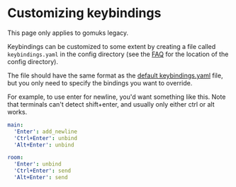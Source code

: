 # Customizing keybindings
This page only applies to gomuks legacy.

Keybindings can be customized to some extent by creating a file called
`keybindings.yaml` in the config directory (see the [FAQ] for the location of
the config directory).

The file should have the same format as the [default keybindings.yaml] file,
but you only need to specify the bindings you want to override.

[FAQ]: https://docs.mau.fi/gomuks/faq.html#system-specific-defaults
[default keybindings.yaml]: https://github.com/gomuks/gomuks/blob/master/config/keybindings.yaml

For example, to use enter for newline, you'd want something like this. Note
that terminals can't detect shift+enter, and usually only either ctrl or alt
works.

```yaml
main:
  'Enter': add_newline
  'Ctrl+Enter': unbind
  'Alt+Enter': unbind

room:
  'Enter': unbind
  'Ctrl+Enter': send
  'Alt+Enter': send
```

